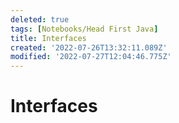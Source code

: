 ```yaml
---
deleted: true
tags: [Notebooks/Head First Java]
title: Interfaces
created: '2022-07-26T13:32:11.089Z'
modified: '2022-07-27T12:04:46.775Z'
---
```


# Interfaces

